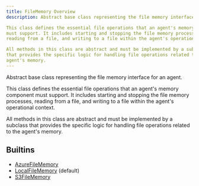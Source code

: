 ```yaml
---
title: FileMemory Overview
description: Abstract base class representing the file memory interface for an agent.

This class defines the essential file operations that an agent's memory component
must support. It includes starting and stopping the file memory processes,
reading from a file, and writing to a file within the agent's operational context.

All methods in this class are abstract and must be implemented by a subclass
that provides the specific logic for handling file operations related to the
agent's memory.
---
```

Abstract base class representing the file memory interface for an agent.

This class defines the essential file operations that an agent's memory component
must support. It includes starting and stopping the file memory processes,
reading from a file, and writing to a file within the agent's operational context.

All methods in this class are abstract and must be implemented by a subclass
that provides the specific logic for handling file operations related to the
agent's memory.
## Builtins
* [AzureFileMemory](/docs/components/filememory/azurefilememory/)
* [LocalFileMemory](/docs/components/filememory/localfilememory/) (default)
* [S3FileMemory](/docs/components/filememory/s3filememory/)
